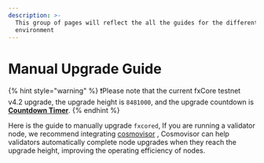 ```yaml
---
description: >-
  This group of pages will reflect the all the guides for the different
  environment
---
```


# Manual Upgrade Guide

{% hint style="warning" %}
❗️Please note that the current fxCore testnet v4.2 upgrade, the upgrade height is `8481000`, and the upgrade countdown is [**Countdown Timer**](https://functionx.github.io/fx-core/tools/countdown.html?network=testnet).
{% endhint %}

Here is the guide to manually upgrade `fxcored`, If you are running a validator node, we recommend integrating [cosmovisor](../cosmovisor/README.md) , Cosmovisor can help validators automatically complete node upgrades when they reach the upgrade height, improving the operating efficiency of nodes.